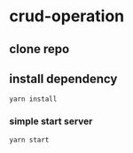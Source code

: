 # crud-operation

## clone repo
## install dependency

```
yarn install
```

### simple start server

```
yarn start
```

